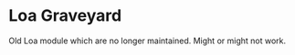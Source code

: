 Loa Graveyard
=============

Old Loa module which are no longer maintained. Might or might not work.

